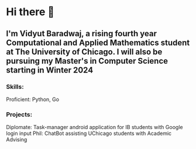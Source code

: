 # Hi there 👋
## I'm Vidyut Baradwaj, a rising fourth year Computational and Applied Mathematics student at The University of Chicago. I will also be pursuing my Master's in Computer Science starting in Winter 2024

### Skills:
Proficient: Python, Go

### Projects:
Diplomate: Task-manager android application for IB students with Google login input
Phil: ChatBot assisting UChicago students with Academic Advising


